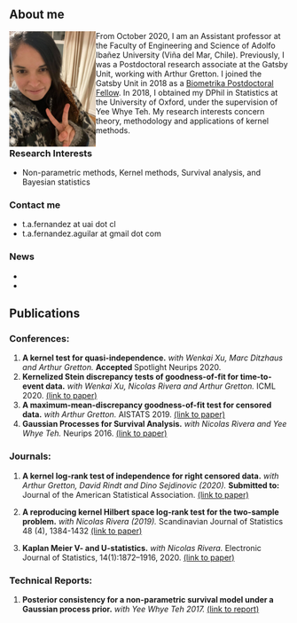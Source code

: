 
## About me

<img src="https://raw.githubusercontent.com/TamaraFA/TamaraFA.github.io/master/Tam.jpg" width="31%" height="31%" align="left" />

From October 2020, I am an Assistant professor at the Faculty of Engineering and Science of Adolfo Ibañez University (Viña del Mar, Chile).  Previously, I was a Postdoctoral research associate at the Gatsby Unit, working with Arthur Gretton. I joined the Gatsby Unit in 2018 as a [Biometrika Postdoctoral Fellow](http://biometrika.wikidot.com/). In 2018, I obtained my DPhil in Statistics at the University of Oxford, under the supervision of Yee Whye Teh. My research interests concern theory, methodology and applications of kernel methods.

### Research Interests
- Non-parametric methods, Kernel methods, Survival analysis, and  Bayesian statistics

### Contact me
-  t.a.fernandez at uai dot cl 
-  t.a.fernandez.aguilar at gmail dot com

### News
- 
- 

## Publications

### Conferences:
1. <b>A kernel test for quasi-independence.</b> <i>with Wenkai Xu, Marc Ditzhaus and Arthur Gretton.</i> <b> Accepted </b> Spotlight Neurips 2020. 
2. <b>Kernelized Stein discrepancy tests of goodness-of-fit for time-to-event data.</b> <i>with Wenkai Xu, Nicolas Rivera and Arthur Gretton.</i>  ICML 2020. [(link to paper)](https://proceedings.icml.cc/paper/2020/file/1f50893f80d6830d62765ffad7721742-Paper.pdf)
3. <b>A maximum-mean-discrepancy goodness-of-fit test for censored data.</b> <i>with Arthur Gretton.</i> AISTATS 2019.
[(link to paper)](http://proceedings.mlr.press/v89/fernandez19a/fernandez19a.pdf)
4. <b>Gaussian Processes for Survival Analysis.</b> <i>with Nicolas Rivera and Yee Whye Teh.</i> Neurips 2016. [(link to paper)](https://papers.nips.cc/paper/6443-gaussian-processes-for-survival-analysis.pdf)

### Journals:
1. <b>A kernel log-rank test of independence for right censored data.</b> <i>with Arthur Gretton, David Rindt and Dino Sejdinovic (2020).</i> <b>Submitted to:</b> Journal of the American Statistical Association. [(link to paper)](https://arxiv.org/abs/1912.03784)

2. <b>A reproducing kernel Hilbert space log-rank test for the two-sample problem.</b> <i>with Nicolas Rivera (2019).</i> Scandinavian Journal of Statistics 48 (4), 1384-1432  [(link to paper)](https://onlinelibrary.wiley.com/doi/abs/10.1111/sjos.12496)

3. <b>Kaplan Meier V- and U-statistics.</b> <i>with Nicolas Rivera.</i> Electronic Journal of Statistics, 14(1):1872–1916, 2020. [(link to paper)](https://projecteuclid.org/euclid.ejs/1587693634)

### Technical Reports:

1. <b>Posterior consistency for a non-parametric survival model under a Gaussian process prior.</b> <i>with Yee Whye Teh 2017.</i> [(link to report)](https://arxiv.org/abs/1611.02335)


